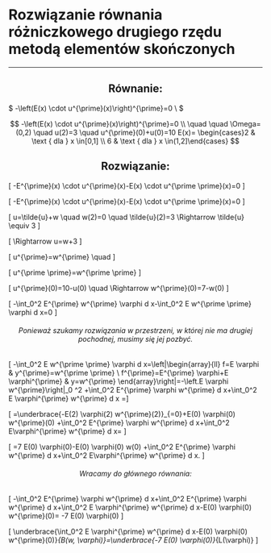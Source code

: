 
# Rozwiązanie równania różniczkowego drugiego rzędu metodą elementów skończonych
--------
<h2 align="center"> Równanie: </h2>


$ -\left(E(x) \cdot u^{\prime}(x)\right)^{\prime}=0 \\ $
``` math

 -\left(E(x) \cdot u^{\prime}(x)\right)^{\prime}=0 \\

 \quad \quad \Omega=(0,2) \quad u(2)=3 \quad  u^{\prime}(0)+u(0)=10 

 E(x)= \begin{cases}2 & \text { dla } x \in[0,1] \\ 6 & \text { dla } x \in(1,2]\end{cases} 

```
<h2 align="center"> Rozwiązanie: </h2>

\[ -E^{\prime}(x) \cdot u^{\prime}(x)-E(x) \cdot u^{\prime \prime}(x)=0 \]

\[ -E^{\prime}(x) \cdot u^{\prime}(x)-E(x) \cdot u^{\prime \prime}(x)=0  \]

\[ u=\tilde{u}+w \quad w(2)=0 \quad \tilde{u}(2)=3 \Rightarrow \tilde{u} \equiv 3  \]

\[ \Rightarrow u=w+3  \]

\[ u^{\prime}=w^{\prime} \quad \]

\[ u^{\prime \prime}=w^{\prime \prime}  \]

\[ u^{\prime}(0)=10-u(0) \quad \Rightarrow  w^{\prime}(0)=7-w(0) \]

\[ -\int_0^2 E^{\prime} w^{\prime} \varphi d x-\int_0^2 E w^{\prime \prime} \varphi d x=0 \]

<h6 align="center"> Ponieważ szukamy rozwiązania w przestrzeni, w której nie ma drugiej pochodnej, musimy się jej pozbyć. </h6>

\[ -\int_0^2 E w^{\prime \prime} \varphi d x=\left|\begin{array}{ll}
f=E \varphi & y^{\prime}=w^{\prime \prime} \\
f^{\prime}=E^{\prime} \varphi+E \varphi^{\prime} & y=w^{\prime}
\end{array}\right|=-\left.E \varphi w^{\prime}\right|_0 ^2 +\int_0^2 E^{\prime} \varphi w^{\prime} d x+\int_0^2 E \varphi^{\prime} w^{\prime} d x =\]

\[ =\underbrace{-E(2) \varphi(2) w^{\prime}(2)}_{=0}+E(0) \varphi(0) w^{\prime}(0) +\int_0^2 E^{\prime} \varphi w^{\prime} d x+\int_0^2 E\varphi^{\prime} w^{\prime} d x= \]

\[ =7 E(0) \varphi(0)-E(0) \varphi(0) w(0) +\int_0^2 E^{\prime} \varphi w^{\prime} d x+\int_0^2 E\varphi^{\prime} w^{\prime} d x. \]

<h6 align="center"> Wracamy do głównego równania: </h6>

\[ -\int_0^2 E^{\prime} \varphi w^{\prime} d x+\int_0^2 E^{\prime} \varphi w^{\prime} d x+\int_0^2 E \varphi^{\prime} w^{\prime} d x-E(0) \varphi(0) w^{\prime}(0)= -7 E(0) \varphi(0) \]

\[ \underbrace{\int_0^2 E \varphi^{\prime} w^{\prime} d x-E(0) \varphi(0) w^{\prime}(0)}_{B(w, \varphi)}=\underbrace{-7 E(0) \varphi(0)}_{L(\varphi)} \]

